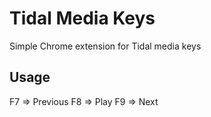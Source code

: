 # Tidal Media Keys
Simple Chrome extension for Tidal media keys

## Usage

F7 => Previous
F8 => Play
F9 => Next